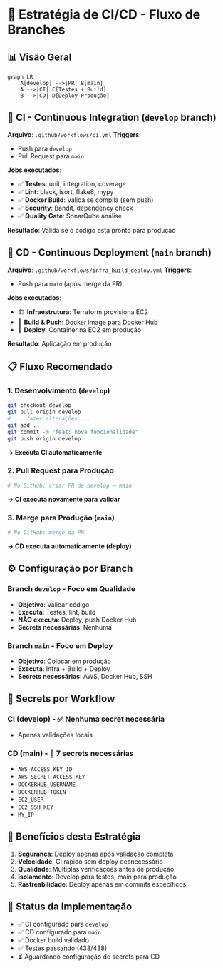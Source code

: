# 🔄 Estratégia de CI/CD - Fluxo de Branches

## 📊 Visão Geral

```mermaid
graph LR
    A[develop] -->|PR| B[main]
    A -->|CI| C[Testes + Build]
    B -->|CD| D[Deploy Produção]
```

## 🔧 CI - Continuous Integration (`develop` branch)

**Arquivo**: `.github/workflows/ci.yml`
**Triggers**:

-   Push para `develop`
-   Pull Request para `main`

**Jobs executados**:

-   ✅ **Testes**: unit, integration, coverage
-   ✅ **Lint**: black, isort, flake8, mypy
-   ✅ **Docker Build**: Valida se compila (sem push)
-   ✅ **Security**: Bandit, dependency check
-   ✅ **Quality Gate**: SonarQube análise

**Resultado**: Valida se o código está pronto para produção

## 🚀 CD - Continuous Deployment (`main` branch)

**Arquivo**: `.github/workflows/infra_build_deploy.yml`
**Triggers**:

-   Push para `main` (após merge da PR)

**Jobs executados**:

-   🏗️ **Infraestrutura**: Terraform provisiona EC2
-   🐳 **Build & Push**: Docker image para Docker Hub
-   🚀 **Deploy**: Container na EC2 em produção

**Resultado**: Aplicação em produção

## 📋 Fluxo Recomendado

### 1. Desenvolvimento (`develop`)

```bash
git checkout develop
git pull origin develop
# ... fazer alterações ...
git add .
git commit -m "feat: nova funcionalidade"
git push origin develop
```

**→ Executa CI automaticamente**

### 2. Pull Request para Produção

```bash
# No GitHub: criar PR de develop → main
```

**→ CI executa novamente para validar**

### 3. Merge para Produção (`main`)

```bash
# No GitHub: merge da PR
```

**→ CD executa automaticamente (deploy)**

## ⚙️ Configuração por Branch

### Branch `develop` - Foco em Qualidade

-   **Objetivo**: Validar código
-   **Executa**: Testes, lint, build
-   **NÃO executa**: Deploy, push Docker Hub
-   **Secrets necessárias**: Nenhuma

### Branch `main` - Foco em Deploy

-   **Objetivo**: Colocar em produção
-   **Executa**: Infra + Build + Deploy
-   **Secrets necessárias**: AWS, Docker Hub, SSH

## 🔐 Secrets por Workflow

### CI (develop) - ✅ Nenhuma secret necessária

-   Apenas validações locais

### CD (main) - 🔑 7 secrets necessárias

-   `AWS_ACCESS_KEY_ID`
-   `AWS_SECRET_ACCESS_KEY`
-   `DOCKERHUB_USERNAME`
-   `DOCKERHUB_TOKEN`
-   `EC2_USER`
-   `EC2_SSH_KEY`
-   `MY_IP`

## 🎯 Benefícios desta Estratégia

1. **Segurança**: Deploy apenas após validação completa
2. **Velocidade**: CI rápido sem deploy desnecessário
3. **Qualidade**: Múltiplas verificações antes de produção
4. **Isolamento**: Develop para testes, main para produção
5. **Rastreabilidade**: Deploy apenas em commits específicos

## 🚦 Status da Implementação

-   ✅ CI configurado para `develop`
-   ✅ CD configurado para `main`
-   ✅ Docker build validado
-   ✅ Testes passando (438/438)
-   ⏳ Aguardando configuração de secrets para CD
